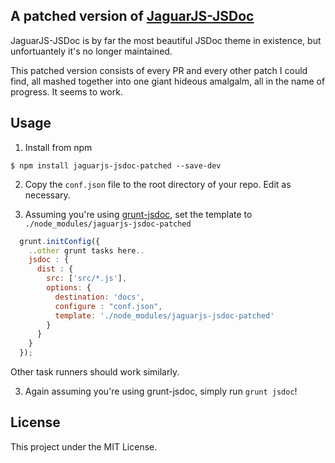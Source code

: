 A patched version of [JaguarJS-JSDoc](https://github.com/davidshimjs/jaguarjs-jsdoc)
---
JaguarJS-JSDoc is by far the most beautiful JSDoc theme in existence, but unfortuantely it's no longer maintained.

This patched version consists of every PR and every other patch I could find, all mashed together into one giant hideous amalgalm, all in the name of progress.  It seems to work.

Usage
---
1. Install from npm
  ```
  $ npm install jaguarjs-jsdoc-patched --save-dev
  ```

2. Copy the `conf.json` file to the root directory of your repo.  Edit as necessary.

3. Assuming you're using [grunt-jsdoc](https://github.com/krampstudio/grunt-jsdoc), set the template to `./node_modules/jaguarjs-jsdoc-patched`
  ``` javascript
    grunt.initConfig({
      ..other grunt tasks here..
      jsdoc : {
        dist : {
          src: ['src/*.js'],
          options: {
            destination: 'docs',
            configure : "conf.json",
            template: './node_modules/jaguarjs-jsdoc-patched'
          }
        }
      }
    });
  ```
Other task runners should work similarly.

3. Again assuming you're using grunt-jsdoc, simply run `grunt jsdoc`!


License
---
This project under the MIT License.

